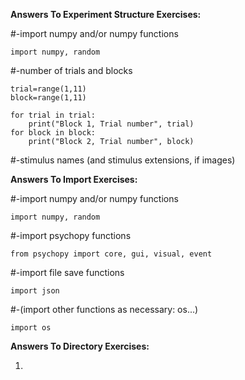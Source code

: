 **Answers To Experiment Structure Exercises:**

#-import numpy and/or numpy functions 

    import numpy, random

#-number of trials and blocks

    trial=range(1,11)
    block=range(1,11)

    for trial in trial:
        print("Block 1, Trial number", trial)
    for block in block:
        print("Block 2, Trial number", block)
       
#-stimulus names (and stimulus extensions, if images)



**Answers To Import Exercises:**

#-import numpy and/or numpy functions 

    import numpy, random

#-import psychopy functions 

    from psychopy import core, gui, visual, event

#-import file save functions  

    import json

#-(import other functions as necessary: os...)

    import os
    
**Answers To Directory Exercises:**

1. 
